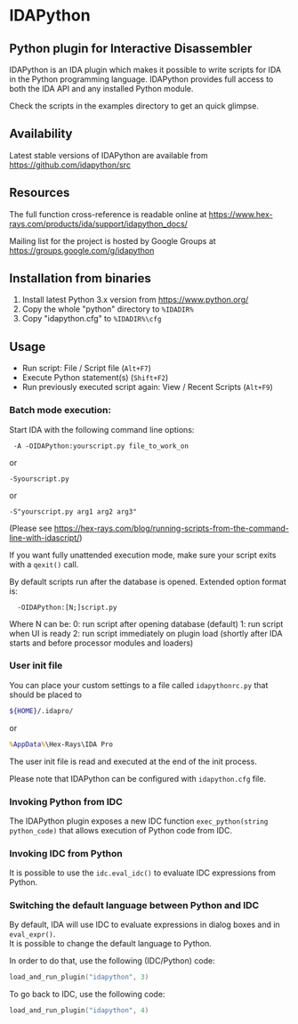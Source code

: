 # IDAPython
## Python plugin for Interactive Disassembler

IDAPython is an IDA plugin which makes it possible to write scripts
for IDA in the Python programming language. IDAPython provides full
access to both the IDA API and any installed Python module.

Check the scripts in the examples directory to get an quick glimpse.

## Availability

Latest stable versions of IDAPython are available from
  https://github.com/idapython/src

## Resources

The full function cross-reference is readable online at
  https://www.hex-rays.com/products/ida/support/idapython_docs/

Mailing list for the project is hosted by Google Groups at
  https://groups.google.com/g/idapython

## Installation from binaries

1. Install latest Python 3.x version from https://www.python.org/
2. Copy the whole "python" directory to `%IDADIR%`
3. Copy "idapython.cfg" to `%IDADIR%\cfg`

## Usage

 - Run script: File / Script file (`Alt+F7`)
 - Execute Python statement(s) (`Shift+F2`)
 - Run previously executed script again: View / Recent Scripts (`Alt+F9`)

### Batch mode execution:

Start IDA with the following command line options:
```
 -A -OIDAPython:yourscript.py file_to_work_on
 ```
or
```
-Syourscript.py
```
or
```
-S"yourscript.py arg1 arg2 arg3"
```

(Please see https://hex-rays.com/blog/running-scripts-from-the-command-line-with-idascript/)

If you want fully unattended execution mode, make sure your script
exits with a `qexit()` call.

By default scripts run after the database is opened. Extended option
format is:
```
  -OIDAPython:[N;]script.py
```
Where N can be:
  0: run script after opening database (default)
  1: run script when UI is ready
  2: run script immediately on plugin load (shortly after IDA starts and before processor modules and loaders)

### User init file

You can place your custom settings to a file called `idapythonrc.py`
that should be placed to
```sh
${HOME}/.idapro/
```
or
```cmd
%AppData%\Hex-Rays\IDA Pro
```
The user init file is read and executed at the end of the init process.

Please note that IDAPython can be configured with `idapython.cfg` file.

### Invoking Python from IDC

The IDAPython plugin exposes a new IDC function `exec_python(string python_code)` that allows execution
of Python code from IDC.

### Invoking IDC from Python

It is possible to use the `idc.eval_idc()` to evaluate IDC expressions from Python.

### Switching the default language between Python and IDC

By default, IDA will use IDC to evaluate expressions in dialog boxes and in `eval_expr()`.  
It is possible to change the default language to Python.

In order to do that, use the following (IDC/Python) code:
```c
load_and_run_plugin("idapython", 3)
```
To go back to IDC, use the following code:
```c
load_and_run_plugin("idapython", 4)
```
